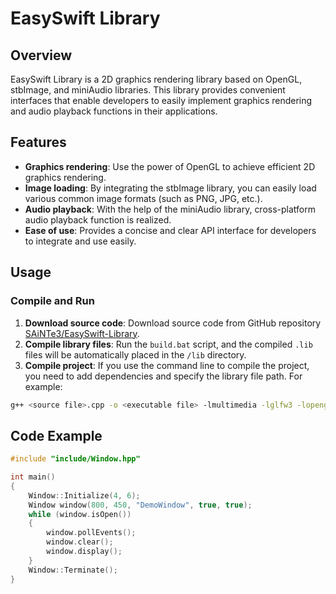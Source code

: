 # EasySwift Library

## Overview

EasySwift Library is a 2D graphics rendering library based on OpenGL, stbImage, and miniAudio libraries. This library provides convenient interfaces that enable developers to easily implement graphics rendering and audio playback functions in their applications.

## Features

- **Graphics rendering**: Use the power of OpenGL to achieve efficient 2D graphics rendering.
- **Image loading**: By integrating the stbImage library, you can easily load various common image formats (such as PNG, JPG, etc.).
- **Audio playback**: With the help of the miniAudio library, cross-platform audio playback function is realized.
- **Ease of use**: Provides a concise and clear API interface for developers to integrate and use easily.

## Usage

### Compile and Run

1. **Download source code**: Download source code from GitHub repository [SAiNTe3/EasySwift-Library](https://github.com/SAiNTe3/EasySwift-Library).
2. **Compile library files**: Run the `build.bat` script, and the compiled `.lib` files will be automatically placed in the `/lib` directory.
3. **Compile project**: If you use the command line to compile the project, you need to add dependencies and specify the library file path. For example:

```bash
g++ <source file>.cpp -o <executable file> -lmultimedia -lglfw3 -lopengl32 -lgdi32 -lglad -L<library file path>
```

## Code Example

```cpp
#include "include/Window.hpp"

int main()
{
	Window::Initialize(4, 6);
	Window window(800, 450, "DemoWindow", true, true);
	while (window.isOpen())
	{
		window.pollEvents();
		window.clear();
		window.display();
	}
	Window::Terminate();
}
```
